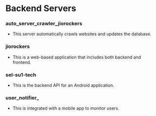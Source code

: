 # Backend Servers
### auto_server_crawler_jiorockers
- This server automatically crawls websites and updates the database.
### jiorockers
- This is a web-based application that includes both backend and frontend.
### sel-su1-tech 
- This is the backend API for an Android application.
### user_notifier_ 
- This is integrated with a mobile app to monitor users.
